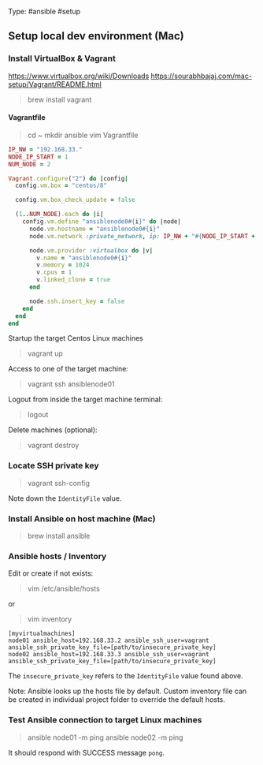 Type: #ansible #setup 

## Setup local dev environment (Mac)
### Install VirtualBox & Vagrant
https://www.virtualbox.org/wiki/Downloads
https://sourabhbajaj.com/mac-setup/Vagrant/README.html

> brew install vagrant

#### Vagrantfile
> cd ~
> mkdir ansible
> vim Vagrantfile

```ruby
IP_NW = "192.168.33."
NODE_IP_START = 1
NUM_NODE = 2

Vagrant.configure("2") do |config|
  config.vm.box = "centos/8"

  config.vm.box_check_update = false

  (1..NUM_NODE).each do |i|
    config.vm.define "ansiblenode0#{i}" do |node|
      node.vm.hostname = "ansiblenode0#{i}"
      node.vm.network :private_network, ip: IP_NW + "#{NODE_IP_START + i}"

      node.vm.provider :virtualbox do |v|
        v.name = "ansiblenode0#{i}"
        v.memory = 1024
        v.cpus = 1
        v.linked_clone = true
      end

      node.ssh.insert_key = false
    end
  end
end
```

Startup the target Centos Linux machines
> vagrant up

Access to one of the target machine:
> vagrant ssh ansiblenode01

Logout from inside the target machine terminal:
> logout

Delete machines (optional):
> vagrant destroy

### Locate SSH private key
> vagrant ssh-config

Note down the `IdentityFile` value.

### Install Ansible on host machine (Mac)
> brew install ansible

### Ansible hosts / Inventory
Edit or create if not exists:
> vim /etc/ansible/hosts

or
> vim inventory
```
[myvirtualmachines]
node01 ansible_host=192.168.33.2 ansible_ssh_user=vagrant ansible_ssh_private_key_file=[path/to/insecure_private_key]
node02 ansible_host=192.168.33.3 ansible_ssh_user=vagrant ansible_ssh_private_key_file=[path/to/insecure_private_key]
```

The `insecure_private_key` refers to the `IdentityFile` value found above.

Note: Ansible looks up the hosts file by default. Custom inventory file can be created in individual project folder to override the default hosts.

### Test Ansible connection to target Linux machines
> ansible node01 -m ping
> ansible node02 -m ping

It should respond with SUCCESS message `pong`.

